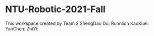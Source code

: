# NTU-Robotic-2021-Fall
This workspace created by Team 2
ShengDao Du: Runnlion
KaoKuei: 
YanChen:
ZhiYi:
